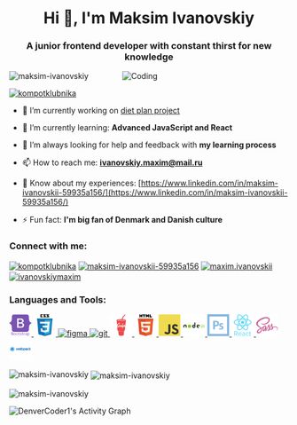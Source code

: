 
<h1 align="center">Hi 👋, I'm Maksim Ivanovskiy</h1>
<h3 align="center">A junior frontend developer with constant thirst for new knowledge</h3>
<img align="right" alt="Coding" width="300" src=https://i.giphy.com/media/qgQUggAC3Pfv687qPC/giphy.webp>

<p align="left"> <img src="https://komarev.com/ghpvc/?username=maksim-ivanovskiy&label=Profile%20views&color=0e75b6&style=flat" alt="maksim-ivanovskiy" /> </p>

<p align="left"> <a href="https://twitter.com/kompotklubnika" target="blank"><img src="https://img.shields.io/twitter/follow/kompotklubnika?logo=twitter&style=for-the-badge" alt="kompotklubnika" /></a> </p>

- 🔭 I’m currently working on [diet plan project](https://github.com/Maksim-Ivanovskiy/foodProject)

- 🌱 I’m currently learning: **Advanced JavaScript and React**

- 🤝 I’m always looking for help and feedback with **my learning process**

- 📫 How to reach me: **ivanovskiy.maxim@mail.ru**

- 📄 Know about my experiences: [https://www.linkedin.com/in/maksim-ivanovskii-59935a156/](https://www.linkedin.com/in/maksim-ivanovskii-59935a156/)

- ⚡ Fun fact: **I'm big fan of Denmark and Danish culture**

<h3 align="left">Connect with me:</h3>
<p align="left">
<a href="https://twitter.com/kompotklubnika" target="blank"><img align="center" src="https://raw.githubusercontent.com/rahuldkjain/github-profile-readme-generator/master/src/images/icons/Social/twitter.svg" alt="kompotklubnika" height="30" width="40" /></a>
<a href="https://linkedin.com/in/maksim-ivanovskii-59935a156" target="blank"><img align="center" src="https://raw.githubusercontent.com/rahuldkjain/github-profile-readme-generator/master/src/images/icons/Social/linked-in-alt.svg" alt="maksim-ivanovskii-59935a156" height="30" width="40" /></a>
<a href="https://fb.com/maxim.ivanovskii" target="blank"><img align="center" src="https://raw.githubusercontent.com/rahuldkjain/github-profile-readme-generator/master/src/images/icons/Social/facebook.svg" alt="maxim.ivanovskii" height="30" width="40" /></a>
<a href="https://instagram.com/ivanovskiymaxim" target="blank"><img align="center" src="https://raw.githubusercontent.com/rahuldkjain/github-profile-readme-generator/master/src/images/icons/Social/instagram.svg" alt="ivanovskiymaxim" height="30" width="40" /></a>
</p>

<h3 align="left">Languages and Tools:</h3>
<p align="left"> <a href="https://getbootstrap.com" target="_blank" rel="noreferrer"> <img src="https://raw.githubusercontent.com/devicons/devicon/master/icons/bootstrap/bootstrap-plain-wordmark.svg" alt="bootstrap" width="40" height="40"/> </a> <a href="https://www.w3schools.com/css/" target="_blank" rel="noreferrer"> <img src="https://raw.githubusercontent.com/devicons/devicon/master/icons/css3/css3-original-wordmark.svg" alt="css3" width="40" height="40"/> </a> <a href="https://www.figma.com/" target="_blank" rel="noreferrer"> <img src="https://www.vectorlogo.zone/logos/figma/figma-icon.svg" alt="figma" width="40" height="40"/> </a> <a href="https://git-scm.com/" target="_blank" rel="noreferrer"> <img src="https://www.vectorlogo.zone/logos/git-scm/git-scm-icon.svg" alt="git" width="40" height="40"/> </a> <a href="https://gulpjs.com" target="_blank" rel="noreferrer"> <img src="https://raw.githubusercontent.com/devicons/devicon/master/icons/gulp/gulp-plain.svg" alt="gulp" width="40" height="40"/> </a> <a href="https://www.w3.org/html/" target="_blank" rel="noreferrer"> <img src="https://raw.githubusercontent.com/devicons/devicon/master/icons/html5/html5-original-wordmark.svg" alt="html5" width="40" height="40"/> </a> <a href="https://developer.mozilla.org/en-US/docs/Web/JavaScript" target="_blank" rel="noreferrer"> <img src="https://raw.githubusercontent.com/devicons/devicon/master/icons/javascript/javascript-original.svg" alt="javascript" width="40" height="40"/> </a> <a href="https://nodejs.org" target="_blank" rel="noreferrer"> <img src="https://raw.githubusercontent.com/devicons/devicon/master/icons/nodejs/nodejs-original-wordmark.svg" alt="nodejs" width="40" height="40"/> </a> <a href="https://www.photoshop.com/en" target="_blank" rel="noreferrer"> <img src="https://raw.githubusercontent.com/devicons/devicon/master/icons/photoshop/photoshop-line.svg" alt="photoshop" width="40" height="40"/> </a> <a href="https://reactjs.org/" target="_blank" rel="noreferrer"> <img src="https://raw.githubusercontent.com/devicons/devicon/master/icons/react/react-original-wordmark.svg" alt="react" width="40" height="40"/> </a> <a href="https://sass-lang.com" target="_blank" rel="noreferrer"> <img src="https://raw.githubusercontent.com/devicons/devicon/master/icons/sass/sass-original.svg" alt="sass" width="40" height="40"/> </a> <a href="https://webpack.js.org" target="_blank" rel="noreferrer"> <img src="https://raw.githubusercontent.com/devicons/devicon/d00d0969292a6569d45b06d3f350f463a0107b0d/icons/webpack/webpack-original-wordmark.svg" alt="webpack" width="40" height="40"/> </a> </p>

<p><img align="left" src="https://github-readme-stats.vercel.app/api/top-langs?username=maksim-ivanovskiy&show_icons=true&locale=en&layout=compact" alt="maksim-ivanovskiy" /></p>

<p>&nbsp;<img align="center" src="https://github-readme-stats.vercel.app/api?username=maksim-ivanovskiy&show_icons=true&locale=en" alt="maksim-ivanovskiy" /></p>

<p><img align="center" src="https://github-readme-streak-stats.herokuapp.com/?user=maksim-ivanovskiy&" alt="maksim-ivanovskiy" /></p>

<img alt="DenverCoder1's Activity Graph" src="https://denvercoder1-activity-graph.herokuapp.com/graph/?username=maksim-ivanovskiy&bg_color=FFF&color=000&line=0969da&point=000&hide_border=true&hide_title=true" />
